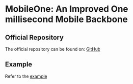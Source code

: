 # MobileOne: An Improved One millisecond Mobile Backbone

## Official Repository

The official repository can be found on: [GitHub](https://github.com/apple/ml-mobileone)

## Example

Refer to the [example](../../../examples/mobileone)
